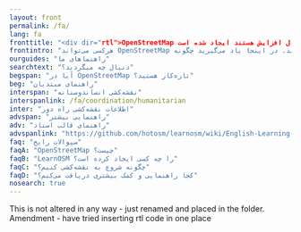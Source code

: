 ```yaml
---
layout: front
permalink: /fa/
lang: fa
fronttitle: "<div dir="rtl">OpenStreetMap یک نقشه جاده‌ای از دنیاست که توسط جامعه نقشه‌کش‌هایی که داپماْ در حال افزایش هستند ایجاد شده است."</div>
frontintro: "هرکسی می‌تواند OpenStreetMap را ویرایش کند. در اینجا یاد می‌گیرید چگونه LearnOSM راهنماهای قابل فهم و گام به گامی برای شروع به استفاده و مشارکت و کاربرد داده‌های OpenStreetMap را به شما اراپه می‌دهد. اگر به راه‌اندازی کارگاه آموزشی OpenStreetMap علاقمند هستید قسمت منابع آموزش‌دهندگان LearnOSM را مشاهده کنید"
ourguides: "راهنماهای ما"
searchtext: "دنبال چه میگردید؟"
begspan: "آیا در OpenStreetMap تازه‌کار هستید؟"
beg: "راهنمای مبتدیان"
interspan: "نقشه‌کشی انساندوستانه"
interspanlink: /fa/coordination/humanitarian
inter: "اطلاعات نقشه‌کشی راه دور"
advspan: "راهنمایی بیشتر"
adv: "راهنمای قالب اسناد"
advspanlink: "https://github.com/hotosm/learnosm/wiki/English-Learning-Guides/"
faq: "سپوالات رایج"
faqA: "OpenStreetMap چیست؟"
faqB: "LearnOSM را چه کسی ایجاد کرده است؟"
faqC: "چگونه شروع به نقشه‌کشی کنیم؟"
faqD: "کجا راهنمایی و کمک بیشتری دریافت می‌کنم؟"
nosearch: true
---
```


This is not altered in any way - just renamed and placed in the folder.  Amendment - have tried inserting rtl code in one place
